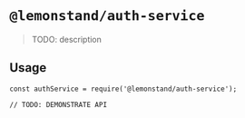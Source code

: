 # `@lemonstand/auth-service`

> TODO: description

## Usage

```
const authService = require('@lemonstand/auth-service');

// TODO: DEMONSTRATE API
```
